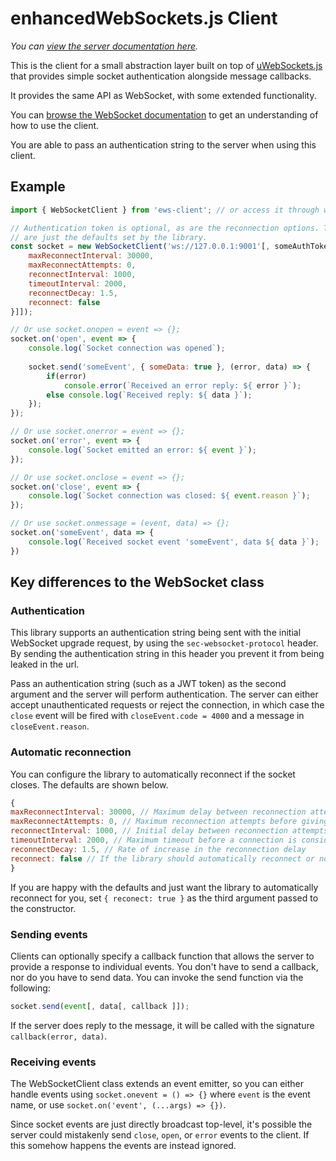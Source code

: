# enhancedWebSockets.js Client
_You can [view the server documentation here](https://github.com/tayler-king/enhancedWebSockets.js/tree/main/server)._

This is the client for a small abstraction layer built on top of
[uWebSockets.js](https://github.com/uNetworking/uWebSockets.js) that provides
simple socket authentication alongside message callbacks.

It provides the same API as WebSocket, with some extended functionality.

You can [browse the WebSocket documentation](https://developer.mozilla.org/en-US/docs/Web/API/WebSocket) to
get an understanding of how to use the client.

You are able to pass an authentication string to the server when using this client.

## Example
```js
import { WebSocketClient } from 'ews-client'; // or access it through window.WebSocketClient

// Authentication token is optional, as are the reconnection options. These
// are just the defaults set by the library.
const socket = new WebSocketClient('ws://127.0.0.1:9001'[, someAuthToken[, {
    maxReconnectInterval: 30000,
    maxReconnectAttempts: 0,
    reconnectInterval: 1000,
    timeoutInterval: 2000,
    reconnectDecay: 1.5,
    reconnect: false
}]]);

// Or use socket.onopen = event => {};
socket.on('open', event => {
    console.log(`Socket connection was opened`);
    
    socket.send('someEvent', { someData: true }, (error, data) => {
        if(error)
            console.error(`Received an error reply: ${ error }`);
        else console.log(`Received reply: ${ data }`);
    });
});

// Or use socket.onerror = event => {};
socket.on('error', event => {
    console.log(`Socket emitted an error: ${ event }`);
});

// Or use socket.onclose = event => {};
socket.on('close', event => {
    console.log(`Socket connection was closed: ${ event.reason }`);
});

// Or use socket.onmessage = (event, data) => {};
socket.on('someEvent', data => {
    console.log(`Received socket event 'someEvent', data ${ data }`);
})
```

## Key differences to the WebSocket class
### Authentication
This library supports an authentication string being sent with the initial WebSocket upgrade request,
by using the `sec-websocket-protocol` header. By sending the authentication string in this header you
prevent it from being leaked in the url.

Pass an authentication string (such as a JWT token) as the second argument and the server will perform
authentication. The server can either accept unauthenticated requests or reject the connection, in which
case the `close` event will be fired with `closeEvent.code = 4000` and a message in `closeEvent.reason`.

### Automatic reconnection
You can configure the library to automatically reconnect if the socket closes. The defaults are shown below.

```js
{
maxReconnectInterval: 30000, // Maximum delay between reconnection attempts
maxReconnectAttempts: 0, // Maximum reconnection attempts before giving up (0 for infinite)
reconnectInterval: 1000, // Initial delay between reconnection attempts
timeoutInterval: 2000, // Maximum timeout before a connection is considered as failed
reconnectDecay: 1.5, // Rate of increase in the reconnection delay
reconnect: false // If the library should automatically reconnect or not
}
```

If you are happy with the defaults and just want the library to automatically reconnect for you, set
`{ reconect: true }` as the third argument passed to the constructor.

### Sending events
Clients can optionally specify a callback function that allows the server to provide a response
to individual events. You don't have to send a callback, nor do you have to send data. You can invoke
the send function via the following:

```js
socket.send(event[, data[, callback ]]);
```

If the server does reply to the message, it will be called with the signature `callback(error, data)`.

### Receiving events
The WebSocketClient class extends an event emitter, so you can either handle events using `socket.onevent = () => {}`
where `event` is the event name, or use `socket.on('event', (...args) => {})`.

Since socket events are just directly broadcast top-level, it's possible the server could mistakenly send
`close`, `open`, or `error` events to the client. If this somehow happens the events are instead ignored.